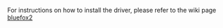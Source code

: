 For instructions on how to install the driver, please refer to the wiki page [bluefox2](https://github.com/gareth-cross/Galt/wiki/bluefox2)
